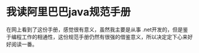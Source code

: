 # 我读阿里巴巴java规范手册
在网上看到了这份手册，感觉很有意义，虽然我主要是从事 .net开发的，但是鉴于编程工作的相通性，这份规范手册仍然有很强的借鉴意义，所以决定定下心来好好阅读一番。  
